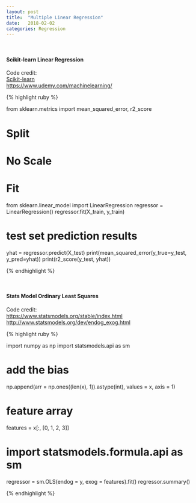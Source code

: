 ```yaml
---
layout: post
title:  "Multiple Linear Regression"
date:   2018-02-02
categories: Regression
---
```

<br />
<h4>Scikit-learn Linear Regression</h4>
<p>Code credit:
<br />
<a href="http://scikit-learn.org/stable/modules/generated/sklearn.linear_model.LinearRegression.html">
Scikit-learn
</a>
<br />
<a href="https://www.udemy.com/machinelearning/">
https://www.udemy.com/machinelearning/
</a>
</p>

{% highlight ruby %}

from sklearn.metrics import mean_squared_error, r2_score

# Split
# No Scale

# Fit
from sklearn.linear_model import LinearRegression
regressor = LinearRegression()
regressor.fit(X_train, y_train)

# test set prediction results
yhat = regressor.predict(X_test)
print(mean_squared_error(y_true=y_test, y_pred=yhat))
print(r2_score(y_test, yhat))

{% endhighlight %}

<br />
<h4>Stats Model Ordinary Least Squares</h4>
<p>Code credit:
<br />
<a href="https://www.statsmodels.org/stable/index.html">
https://www.statsmodels.org/stable/index.html
</a>
<br />
<a href="http://www.statsmodels.org/dev/endog_exog.html">
http://www.statsmodels.org/dev/endog_exog.html
</a>
</p>

{% highlight ruby %}

import numpy as np
import statsmodels.api as sm

# add the bias
np.append(arr = np.ones((len(x), 1)).astype(int), values = x, axis = 1)

# feature array
features = x[:, [0, 1, 2, 3]]

# import statsmodels.formula.api as sm
regressor = sm.OLS(endog = y, exog = features).fit()
regressor.summary()

{% endhighlight %}
